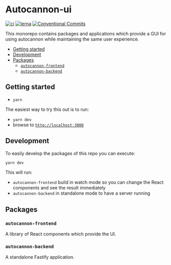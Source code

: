 # Autocannon-ui

[![ci](https://github.com/nearform/autocannon-ui/actions/workflows/ci.yml/badge.svg)](https://github.com/nearform/autocannon-ui/actions/workflows/ci.yml)
[![lerna](https://img.shields.io/badge/maintained%20with-lerna-cc00ff.svg)](https://lerna.js.org/)
[![Conventional Commits](https://img.shields.io/badge/Conventional%20Commits-1.0.0-yellow.svg)](https://conventionalcommits.org)

This monorepo contains packages and applications which provide a GUI for using autocannon while maintaining the same user experience.

<!-- toc -->

- [Getting started](#getting-started)
- [Development](#development)
- [Packages](#packages)
  * [`autocannon-frontend`](#autocannon-frontend)
  * [`autocannon-backend`](#autocannon-backend)

<!-- tocstop -->

## Getting started

- `yarn`

The easiest way to try this out is to run:

- `yarn dev`
- browse to [`http://localhost:3000`](http://localhost:3000)

## Development

To easily develop the packages of this repo you can execute:

```sh
yarn dev
```

This will run:

- `autocannon-frontend` build in watch mode so you can change the React components and see the result immediately
- `autocannon-backend` in standalone mode to have a server running

## Packages

### `autocannon-frontend`

A library of React components which provide the UI.

### `autocannon-backend`

A standalone Fastify application.
